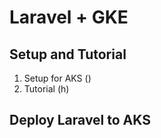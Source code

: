 # Laravel + GKE

## Setup and Tutorial
1. Setup for AKS ()
2. Tutorial (h)


## Deploy Laravel to AKS

